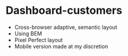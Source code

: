 # Dashboard-customers

- Cross-browser adaptive, semantic layout
- Using BEM
- Pixel Perfect layout
- Mobile version made at my discretion
